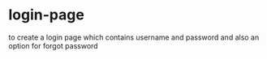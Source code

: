 # login-page
to create a login page which contains username and password and also an option for forgot password
